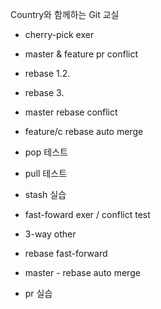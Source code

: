 Country와 함께하는 Git 교실
- cherry-pick exer

- master & feature pr conflict

- rebase 1.2.
- rebase 3.

- master rebase conflict
- feature/c rebase auto merge

- pop 테스트
- pull 테스트
- stash 실습


- fast-foward exer / conflict test
- 3-way other

- rebase fast-forward

- master - rebase auto merge

- pr 실습
